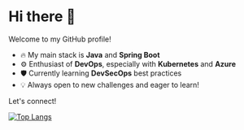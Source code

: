 # Hi there 👋

Welcome to my GitHub profile!

- 🔥 My main stack is **Java** and **Spring Boot**
- ⚙️ Enthusiast of **DevOps**, especially with **Kubernetes** and **Azure**
- 🛡️ Currently learning **DevSecOps** best practices
- 💡 Always open to new challenges and eager to learn!

Let's connect!

[![Top Langs](https://github-readme-stats.vercel.app/api/top-langs/?username=cvt1501)](https://github.com/cvt1501)
